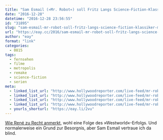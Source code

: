 ```yaml
---
title: "Sam Esmail (»Mr. Robot«) soll Fritz Langs Science-Fiction-Klassiker »Metropolis« als Miniserie neuverfilmen"
date: "2016-12-28"
datetime: "2016-12-28 23:56:55"
id: "31895"
slug: "sam-esmail-mr-robot-soll-fritz-langs-science-fiction-klassiker-metropolis-als-miniserie-neuverfilmen"
url: "https://eay.cc/2016/sam-esmail-mr-robot-soll-fritz-langs-science-fiction-klassiker-metropolis-als-miniserie-neuverfilmen/"
author: "eay"
format: "link"
categories:
  - 0815
tags:
  - fernsehen
  - filme
  - metropolis
  - remake
  - science-fiction
  - serien
meta:
  - linked_list_url: "http://www.hollywoodreporter.com/live-feed/mr-robot-sam-esmail-eyes-metropolis-miniseries-948577"
  - linked_list_url: "http://www.hollywoodreporter.com/live-feed/mr-robot-sam-esmail-eyes-metropolis-miniseries-948577"
  - linked_list_url: "http://www.hollywoodreporter.com/live-feed/mr-robot-sam-esmail-eyes-metropolis-miniseries-948577"
  - linked_list_url: "http://www.hollywoodreporter.com/live-feed/mr-robot-sam-esmail-eyes-metropolis-miniseries-948577"
  - yourls_shorturl: "https://eay.li/2vu"
---
```


[Wie René zu Recht anmerkt](http://www.nerdcore.de/2016/12/17/fritz-langs-metropolis-serien-remake/), wohl eine Folge des »Westworld«-Erfolgs. Und normalerweise ein Grund zur Besorgnis, aber Sam Esmail vertraue ich da blind.
